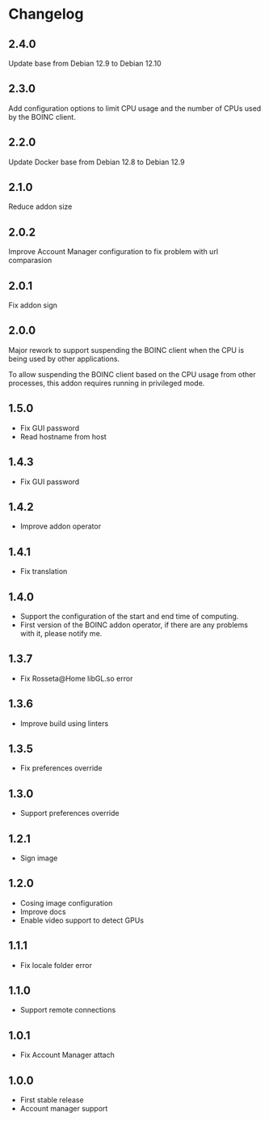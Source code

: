 # Changelog

## 2.4.0

Update base from Debian 12.9 to Debian 12.10

## 2.3.0

Add configuration options to limit CPU usage and the number of CPUs used by the BOINC client.

## 2.2.0

Update Docker base from Debian 12.8 to Debian 12.9

## 2.1.0

Reduce addon size

## 2.0.2

Improve Account Manager configuration to fix problem with url comparasion

## 2.0.1

Fix addon sign

## 2.0.0

Major rework to support suspending the BOINC client when the CPU is being used by other applications.

To allow suspending the BOINC client based on the CPU usage from other processes, this addon requires running in privileged mode.

## 1.5.0

- Fix GUI password
- Read hostname from host

## 1.4.3

- Fix GUI password

## 1.4.2

- Improve addon operator

## 1.4.1

- Fix translation

## 1.4.0

- Support the configuration of the start and end time of computing.
- First version of the BOINC addon operator, if there are any problems with it, please notify me.

## 1.3.7

- Fix Rosseta@Home libGL.so error

## 1.3.6

- Improve build using linters

## 1.3.5

- Fix preferences override

## 1.3.0

- Support preferences override

## 1.2.1

- Sign image

## 1.2.0

- Cosing image configuration
- Improve docs
- Enable video support to detect GPUs

## 1.1.1

- Fix locale folder error

## 1.1.0

- Support remote connections

## 1.0.1

- Fix Account Manager attach

## 1.0.0

- First stable release
- Account manager support
